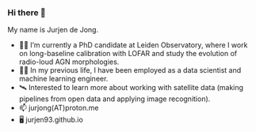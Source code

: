 ### Hi there 👋

My name is Jurjen de Jong.

- 🔭✨ I’m currently a PhD candidate at Leiden Observatory, where I work on long-baseline calibration with LOFAR and study the evolution of radio-loud AGN morphologies.
- 👨‍💻 In my previous life, I have been employed as a data scientist and machine learning engineer.
- 🛰️ Interested to learn more about working with satellite data (making pipelines from open data and applying image recognition).
- 📫 jurjong(AT)proton.me
- 🖥️ jurjen93.github.io
